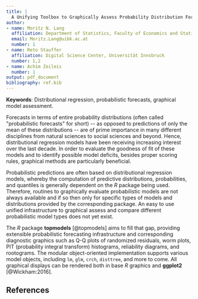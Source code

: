 ```yaml
---
title: |
  A Unifying Toolbox to Graphically Assess Probability Distribution Forecasts
author:
- name: Moritz N. Lang
  affiliation: Department of Statistics, Faculty of Economics and Statistics, Universität Innsbruck
  email: Moritz.Lang@uibk.ac.at
  number: 1
- name: Reto Stauffer
  affiliation: Digital Science Center, Universität Innsbruck
  number: 1,2
- name: Achim Zeileis
  number: 1 
output: pdf_document
bibliography: ref.bib
---
```


**Keywords**: Distributional regression, probabilistic forecasts, graphical model assessment.

Forecasts in terms of entire probability distributions (often called
"probabilistic forecasts" for short) -- as opposed to predictions of only the
mean of these distributions -- are of prime importance in many different
disciplines from natural sciences to social sciences and beyond. Hence,
distributional regression models have been receiving increasing interest over
the last decade.  In order to evaluate the goodness of fit of these models and
to identify possible model deficits, besides proper scoring rules, graphical
methods are particularly beneficial.

Probabilistic predictions are often based on distributional regression models,
whereby the computation of predictive distributions, probabilities, and
quantiles is generally dependent on the *R* package being used. Therefore,
routines to graphically evaluate probabilistic models are not always available
and if so then only for specific types of models and distributions provided by
the corresponding package. An easy to use unified infrastructure to graphical
assess and compare different probabilistic model types does not yet exist.

The *R* package **topmodels** [@topmodels] aims to fill that gap, providing
extensible probabilistic forecasting infrastructure and corresponding
diagnostic graphics such as Q-Q plots of randomized residuals, worm plots, PIT
(probability integral transform) histograms, reliability diagrams, and
rootograms. The modular object-oriented implementation supports various model
objects, including `lm`, `glm`, `crch`, `disttree`, and more to come.  All
graphical displays can be rendered both in base *R* graphics and **ggplot2**
[@Wickham:2016].

## References
